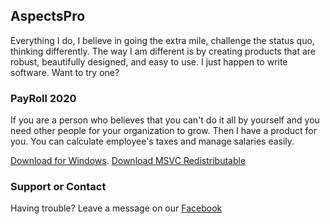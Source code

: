 ## AspectsPro

Everything I do, I believe in going the extra mile, challenge the status quo, thinking differently. The way I am different is by creating products that are robust, beautifully designed, and easy to use. I just happen to write software. Want to try one?

### PayRoll 2020

If you are a person who believes that you can't do it all by yourself and you need other people for your organization to grow. Then I have a product for you. You can calculate employee's taxes and manage salaries easily.

[Download for Windows](https://github.com/aspectspro/PayRoll-Public/releases/download/1.0.0-alpha-windows/AspectsProPayRoll-1.0.0-alpha-windows-installer.exe).
[Download MSVC Redistributable](https://www.microsoft.com/en-us/download/details.aspx?id=30679&irgwc=1&OCID=AID2000142_aff_7806_1246483&tduid=%28ir__mepbya61vwkfqz9pkk0sohzl2m2xslpb93t1k2wk00%29%287806%29%281246483%29%28%287bf6533e0ab3f2a1975d6776ce0880fa%29%2881561%29%28686431%29%28at106619_a107739_m12_p46057_cTT%29%28%29%29%287bf6533e0ab3f2a1975d6776ce0880fa%29&irclickid=_mepbya61vwkfqz9pkk0sohzl2m2xslpb93t1k2wk00) 

### Support or Contact

Having trouble? Leave a message on our [Facebook](https://www.facebook.com/aspectspro)
